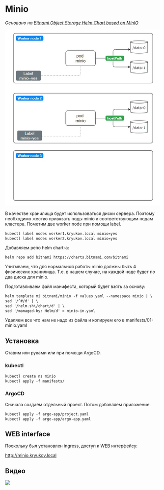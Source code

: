# Minio

_Основано на [Bitnami Object Storage Helm Chart based on MinIO](https://github.com/bitnami/charts/tree/master/bitnami/minio/#installing-the-chart)_

![](images/sh1.jpg)

В качестве хранилища будет использоваться диски сервера. Поэтому необходимо жестко привязать
поды minio к соответствующим нодам кластера. Пометим две worker node при помощи label.

    kubectl label nodes worker1.kryukov.local minio=yes
    kubectl label nodes worker2.kryukov.local minio=yes

Добавляем репо helm chart-а:

    helm repo add bitnami https://charts.bitnami.com/bitnami

Учитываем, что для нормальной работы minio должны быть 4 физических хранилища. Т.е. в 
нашем случае, на каждой ноде будет по два диска для minio.

Подготавливаем файл манифеста, который будет взять за основу:

    helm template mi bitnami/minio -f values.yaml --namespace minio | \
    sed '/^#/d' | \
    sed '/helm.sh\/chart/d' | \
    sed '/managed-by: Helm/d' > minio-in.yaml

Удаляем все что нам не надо из файла и копируем его в manifests/01-minio.yaml


## Установка

Ставим или руками или при помощи ArgoCD.

### kubectl

    kubectl create ns minio
    kubectl apply -f manifests/

### ArgoCD

Сначала создаём отдельный проект. Потом добавляем приложение.

    kubectl apply -f argo-app/project.yaml
    kubectl apply -f argo-app/argo-app.yaml

## WEB interface

Поскольку был установлен ingress, доступ к WEB интерфейсу:

http://minio.kryukov.local

## Видео

[<img src="https://img.youtube.com/vi/0MYrwR7EFBM/maxresdefault.jpg" width="50%">](https://youtu.be/0MYrwR7EFBM)

